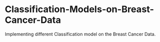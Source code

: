 # Classification-Models-on-Breast-Cancer-Data
Implementing different Classification model on the Breast Cancer Data.
